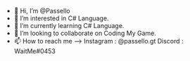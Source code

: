 - 👋 Hi, I’m @Passello
- 👀 I’m interested in C# Language.
- 🌱 I’m currently learning C# Language.
- 💞️ I’m looking to collaborate on Coding My Game.
- 📫 How to reach me -->
Instagram : @passello.gt
Discord : WaitMe#0453

<!---
Passello/Passello is a ✨ special ✨ repository because its `README.md` (this file) appears on your GitHub profile.
You can click the Preview link to take a look at your changes.
--->
